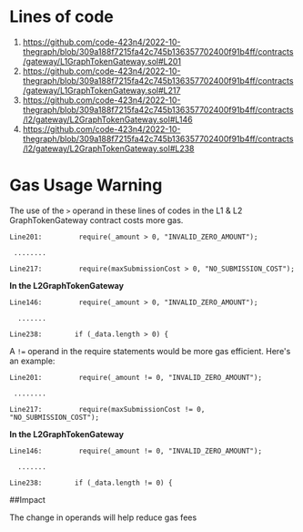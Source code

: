 # Lines of code

1. <https://github.com/code-423n4/2022-10-thegraph/blob/309a188f7215fa42c745b136357702400f91b4ff/contracts/gateway/L1GraphTokenGateway.sol#L201>
2. <https://github.com/code-423n4/2022-10-thegraph/blob/309a188f7215fa42c745b136357702400f91b4ff/contracts/gateway/L1GraphTokenGateway.sol#L217>
3. <https://github.com/code-423n4/2022-10-thegraph/blob/309a188f7215fa42c745b136357702400f91b4ff/contracts/l2/gateway/L2GraphTokenGateway.sol#L146>
4. <https://github.com/code-423n4/2022-10-thegraph/blob/309a188f7215fa42c745b136357702400f91b4ff/contracts/l2/gateway/L2GraphTokenGateway.sol#L238>

# Gas Usage Warning
The use of the `>` operand in these lines of codes in the L1 & L2 GraphTokenGateway contract costs more gas.

    Line201:         require(_amount > 0, "INVALID_ZERO_AMOUNT");
    
     ........
    
    Line217:         require(maxSubmissionCost > 0, "NO_SUBMISSION_COST");

**In the L2GraphTokenGateway**

    Line146:         require(_amount > 0, "INVALID_ZERO_AMOUNT");
     
      .......
     
    Line238:        if (_data.length > 0) {

 A `!=` operand in the require statements would be more gas efficient. Here's an example:

    Line201:         require(_amount != 0, "INVALID_ZERO_AMOUNT");
     
     ........
     
    Line217:         require(maxSubmissionCost != 0, "NO_SUBMISSION_COST");

**In the L2GraphTokenGateway**

    Line146:         require(_amount != 0, "INVALID_ZERO_AMOUNT");
     
      .......
     
    Line238:        if (_data.length != 0) {

##Impact

The change in operands will help reduce gas fees 